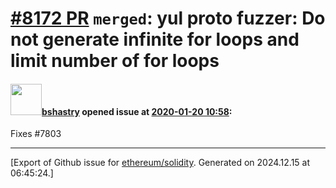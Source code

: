 # [\#8172 PR](https://github.com/ethereum/solidity/pull/8172) `merged`: yul proto fuzzer: Do not generate infinite for loops and limit number of for loops 

#### <img src="https://avatars.githubusercontent.com/u/2388185?v=4" width="50">[bshastry](https://github.com/bshastry) opened issue at [2020-01-20 10:58](https://github.com/ethereum/solidity/pull/8172):

Fixes #7803 




-------------------------------------------------------------------------------



[Export of Github issue for [ethereum/solidity](https://github.com/ethereum/solidity). Generated on 2024.12.15 at 06:45:24.]
